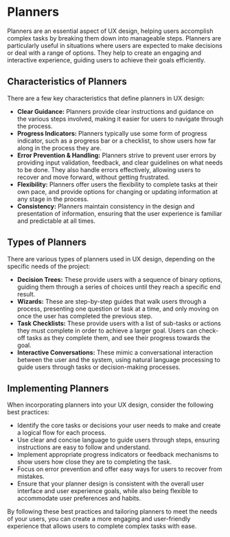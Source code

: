 # Planners

Planners are an essential aspect of UX design, helping users accomplish complex tasks by breaking them down into manageable steps. Planners are particularly useful in situations where users are expected to make decisions or deal with a range of options. They help to create an engaging and interactive experience, guiding users to achieve their goals efficiently.

## Characteristics of Planners

There are a few key characteristics that define planners in UX design:

- **Clear Guidance:** Planners provide clear instructions and guidance on the various steps involved, making it easier for users to navigate through the process.
- **Progress Indicators:** Planners typically use some form of progress indicator, such as a progress bar or a checklist, to show users how far along in the process they are.
- **Error Prevention & Handling:** Planners strive to prevent user errors by providing input validation, feedback, and clear guidelines on what needs to be done. They also handle errors effectively, allowing users to recover and move forward, without getting frustrated.
- **Flexibility:** Planners offer users the flexibility to complete tasks at their own pace, and provide options for changing or updating information at any stage in the process.
- **Consistency:** Planners maintain consistency in the design and presentation of information, ensuring that the user experience is familiar and predictable at all times.

## Types of Planners

There are various types of planners used in UX design, depending on the specific needs of the project:

- **Decision Trees:** These provide users with a sequence of binary options, guiding them through a series of choices until they reach a specific end result.
- **Wizards:** These are step-by-step guides that walk users through a process, presenting one question or task at a time, and only moving on once the user has completed the previous step.
- **Task Checklists:** These provide users with a list of sub-tasks or actions they must complete in order to achieve a larger goal. Users can check-off tasks as they complete them, and see their progress towards the goal.
- **Interactive Conversations:** These mimic a conversational interaction between the user and the system, using natural language processing to guide users through tasks or decision-making processes.

## Implementing Planners

When incorporating planners into your UX design, consider the following best practices:

- Identify the core tasks or decisions your user needs to make and create a logical flow for each process.
- Use clear and concise language to guide users through steps, ensuring instructions are easy to follow and understand.
- Implement appropriate progress indicators or feedback mechanisms to show users how close they are to completing the task.
- Focus on error prevention and offer easy ways for users to recover from mistakes.
- Ensure that your planner design is consistent with the overall user interface and user experience goals, while also being flexible to accommodate user preferences and habits.

By following these best practices and tailoring planners to meet the needs of your users, you can create a more engaging and user-friendly experience that allows users to complete complex tasks with ease.
